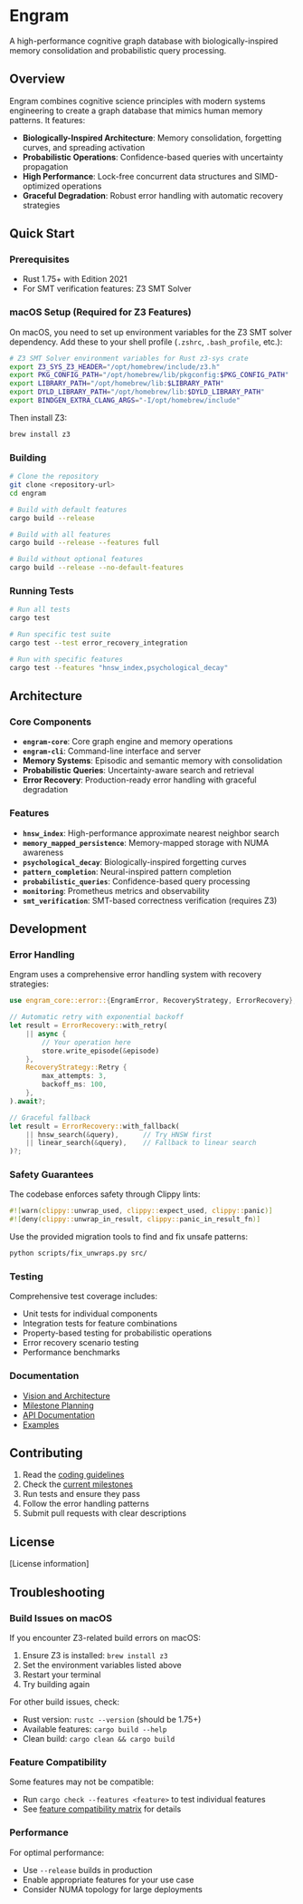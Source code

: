 # Engram

A high-performance cognitive graph database with biologically-inspired memory consolidation and probabilistic query processing.

## Overview

Engram combines cognitive science principles with modern systems engineering to create a graph database that mimics human memory patterns. It features:

- **Biologically-Inspired Architecture**: Memory consolidation, forgetting curves, and spreading activation
- **Probabilistic Operations**: Confidence-based queries with uncertainty propagation
- **High Performance**: Lock-free concurrent data structures and SIMD-optimized operations
- **Graceful Degradation**: Robust error handling with automatic recovery strategies

## Quick Start

### Prerequisites

- Rust 1.75+ with Edition 2021
- For SMT verification features: Z3 SMT Solver

### macOS Setup (Required for Z3 Features)

On macOS, you need to set up environment variables for the Z3 SMT solver dependency. Add these to your shell profile (`.zshrc`, `.bash_profile`, etc.):

```bash
# Z3 SMT Solver environment variables for Rust z3-sys crate
export Z3_SYS_Z3_HEADER="/opt/homebrew/include/z3.h"
export PKG_CONFIG_PATH="/opt/homebrew/lib/pkgconfig:$PKG_CONFIG_PATH"
export LIBRARY_PATH="/opt/homebrew/lib:$LIBRARY_PATH"
export DYLD_LIBRARY_PATH="/opt/homebrew/lib:$DYLD_LIBRARY_PATH"
export BINDGEN_EXTRA_CLANG_ARGS="-I/opt/homebrew/include"
```

Then install Z3:

```bash
brew install z3
```

### Building

```bash
# Clone the repository
git clone <repository-url>
cd engram

# Build with default features
cargo build --release

# Build with all features
cargo build --release --features full

# Build without optional features
cargo build --release --no-default-features
```

### Running Tests

```bash
# Run all tests
cargo test

# Run specific test suite
cargo test --test error_recovery_integration

# Run with specific features
cargo test --features "hnsw_index,psychological_decay"
```

## Architecture

### Core Components

- **`engram-core`**: Core graph engine and memory operations
- **`engram-cli`**: Command-line interface and server
- **Memory Systems**: Episodic and semantic memory with consolidation
- **Probabilistic Queries**: Uncertainty-aware search and retrieval
- **Error Recovery**: Production-ready error handling with graceful degradation

### Features

- **`hnsw_index`**: High-performance approximate nearest neighbor search
- **`memory_mapped_persistence`**: Memory-mapped storage with NUMA awareness
- **`psychological_decay`**: Biologically-inspired forgetting curves
- **`pattern_completion`**: Neural-inspired pattern completion
- **`probabilistic_queries`**: Confidence-based query processing
- **`monitoring`**: Prometheus metrics and observability
- **`smt_verification`**: SMT-based correctness verification (requires Z3)

## Development

### Error Handling

Engram uses a comprehensive error handling system with recovery strategies:

```rust
use engram_core::error::{EngramError, RecoveryStrategy, ErrorRecovery};

// Automatic retry with exponential backoff
let result = ErrorRecovery::with_retry(
    || async { 
        // Your operation here
        store.write_episode(&episode)
    },
    RecoveryStrategy::Retry {
        max_attempts: 3,
        backoff_ms: 100,
    },
).await?;

// Graceful fallback
let result = ErrorRecovery::with_fallback(
    || hnsw_search(&query),      // Try HNSW first
    || linear_search(&query),    // Fallback to linear search
)?;
```

### Safety Guarantees

The codebase enforces safety through Clippy lints:

```rust
#![warn(clippy::unwrap_used, clippy::expect_used, clippy::panic)]
#![deny(clippy::unwrap_in_result, clippy::panic_in_result_fn)]
```

Use the provided migration tools to find and fix unsafe patterns:

```bash
python scripts/fix_unwraps.py src/
```

### Testing

Comprehensive test coverage includes:
- Unit tests for individual components
- Integration tests for feature combinations  
- Property-based testing for probabilistic operations
- Error recovery scenario testing
- Performance benchmarks

### Documentation

- [Vision and Architecture](vision.md)
- [Milestone Planning](roadmap/)
- [API Documentation](https://docs.rs/engram-core)
- [Examples](examples/)

## Contributing

1. Read the [coding guidelines](coding_guidelines.md)
2. Check the [current milestones](roadmap/)
3. Run tests and ensure they pass
4. Follow the error handling patterns
5. Submit pull requests with clear descriptions

## License

[License information]

## Troubleshooting

### Build Issues on macOS

If you encounter Z3-related build errors on macOS:

1. Ensure Z3 is installed: `brew install z3`
2. Set the environment variables listed above
3. Restart your terminal
4. Try building again

For other build issues, check:
- Rust version: `rustc --version` (should be 1.75+)
- Available features: `cargo build --help`
- Clean build: `cargo clean && cargo build`

### Feature Compatibility

Some features may not be compatible:
- Run `cargo check --features <feature>` to test individual features
- See [feature compatibility matrix](roadmap/milestone-1/) for details

### Performance

For optimal performance:
- Use `--release` builds in production
- Enable appropriate features for your use case
- Consider NUMA topology for large deployments